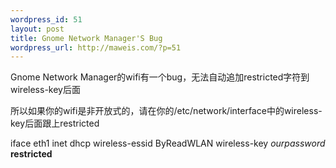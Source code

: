 ```yaml
--- 
wordpress_id: 51
layout: post
title: Gnome Network Manager'S Bug
wordpress_url: http://maweis.com/?p=51
---
```

Gnome Network Manager的wifi有一个bug，无法自动追加restricted字符到wireless-key后面

所以如果你的wifi是非开放式的，请在你的/etc/network/interface中的wireless-key后面跟上restricted

iface eth1 inet dhcp
wireless-essid ByReadWLAN
wireless-key $ourpassword$ <strong>restricted</strong>

